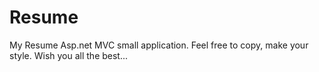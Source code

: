# Resume
My Resume Asp.net MVC small application. Feel free to copy, make your style. Wish you all the best...
